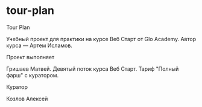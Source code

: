 # tour-plan

Tour Plan

Учебный проект для практики на курсе Веб Старт от Glo Academy. Автор курса — Артем Исламов.

Проект выполняет

Гришаев Матвей. Девятый поток курса Веб Старт. Тариф "Полный фарш" с куратором.

Куратор

Козлов Алексей
